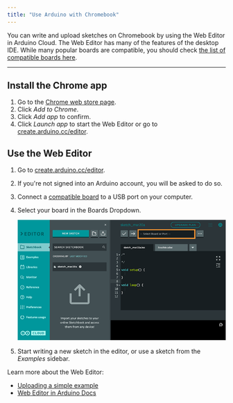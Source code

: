 ```yaml
---
title: "Use Arduino with Chromebook"
---
```


You can write and upload sketches on Chromebook by using the Web Editor in Arduino Cloud. The Web Editor has many of the features of the desktop IDE. While many popular boards are compatible, you should check [the list of compatible boards here](https://support.arduino.cc/hc/en-us/articles/360014779899).

---

## Install the Chrome app

1. Go to the [Chrome web store page](https://chrome.google.com/webstore/detail/elmgohdonjdampbcgefphnlchgocpaij).
2. Click _Add to Chrome_.
3. Click _Add app_ to confirm.
4. Click _Launch app_ to start the Web Editor or go to [create.arduino.cc/editor](https://create.arduino.cc/editor).

## Use the Web Editor

1. Go to [create.arduino.cc/editor](https://create.arduino.cc/editor).
2. If you're not signed into an Arduino account, you will be asked to do so.
3. Connect a [compatible board](#compatible-boards) to a USB port on your computer.
4. Select your board in the Boards Dropdown.

   ![The Boards Dropdown in the Web Editor.](img/web-editor-boards-dropdown.png)

5. Start writing a new sketch in the editor, or use a sketch from the _Examples_ sidebar.

Learn more about the Web Editor:

* [Uploading a simple example](https://docs.arduino.cc/cloud/web-editor/tutorials/getting-started/getting-started-web-editor#uploading-a-simple-example)
* [Web Editor in Arduino Docs](https://docs.arduino.cc/cloud/web-editor)
